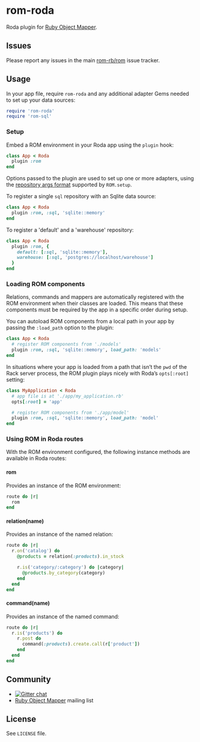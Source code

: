 # rom-roda

Roda plugin for [Ruby Object Mapper](https://github.com/rom-rb/rom).

## Issues

Please report any issues in the main [rom-rb/rom](https://github.com/rom-rb/rom/issues) issue tracker.

## Usage

In your app file, require `rom-roda` and any additional adapter Gems needed to set up your data sources:

```ruby
require 'rom-roda'
require 'rom-sql'
```

### Setup

Embed a ROM environment in your Roda app using the `plugin` hook:

```ruby
class App < Roda
  plugin :rom
end
```

Options passed to the plugin are used to set up one or more adapters, using the [repository args format](http://www.rubydoc.info/gems/rom/ROM/Global#setup-instance_method) supported by `ROM.setup`.

To register a single `sql` repository with an Sqlite data source:

```ruby
class App < Roda
  plugin :rom, :sql, 'sqlite::memory'
end
```

To register a 'default' and a 'warehouse' repository:

```ruby
class App < Roda
  plugin :rom, {
    default: [:sql, 'sqlite::memory'],
    warehouse: [:sql, 'postgres://localhost/warehouse']
  }
end
```

### Loading ROM components

Relations, commands and mappers are automatically registered with the ROM environment when their classes are loaded. This means that these components must be required by the app in a specific order during setup.

You can autoload ROM components from a local path in your app by passing the `:load_path` option to the plugin:

```ruby
class App < Roda
  # register ROM components from './models'
  plugin :rom, :sql, 'sqlite::memory', load_path: 'models'
end
```

In situations where your app is loaded from a path that isn’t the `pwd` of the Rack server process, the ROM plugin plays nicely with Roda’s `opts[:root]` setting:

```ruby
class MyApplication < Roda
  # app file is at './app/my_application.rb'
  opts[:root] = 'app'

  # register ROM components from './app/model'
  plugin :rom, :sql, 'sqlite::memory', load_path: 'model'
end
```

### Using ROM in Roda routes

With the ROM environment configured, the following instance methods are available in Roda routes:

#### rom

Provides an instance of the ROM environment:

```ruby
route do |r|
  rom
end
```

#### relation(name)

Provides an instance of the named relation:

```ruby
route do |r|
  r.on('catalog') do
    @products = relation(:products).in_stock

    r.is('category/:category') do |category|
      @products.by_category(category)
    end
  end
end
```

#### command(name)

Provides an instance of the named command:

```ruby
route do |r|
  r.is('products') do
    r.post do
      command(:products).create.call(r['product'])
    end
  end
end
```

## Community

* [![Gitter chat](https://badges.gitter.im/rom-rb/chat.png)](https://gitter.im/rom-rb/chat)
* [Ruby Object Mapper](https://groups.google.com/forum/#!forum/rom-rb) mailing list

## License

See `LICENSE` file.

